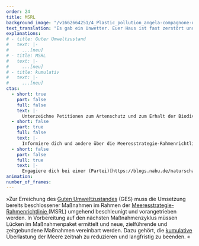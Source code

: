 ```yaml
---
order: 24
title: MSRL
background_image: "/v1662664251/4_Plastic_pollution_angela-compagnone-unsplash_dzyzwh_rboxn6.jpg#4cd4ff"
text_translation: "Es gab ein Unwetter. Euer Haus ist fast zerstört und ihr braucht Handwerker:innen, um es zu reparieren. Dringend. Also macht ihr eine Liste mit den Aufgaben für die verschiedenen Gewerke und beauftragt die Firmen. Aber die machen auch wieder nur Listen und ihr bekommt ständig neue Kostenvoranschläge und neue Termine zugeschickt. Und ihr sitzt vor eurem Haus, ohne Dach, ohne Strom, ohne Wasser, und alle schicken sich nur Papiere hin und her…"
explanations:
# - title: Guter Umweltzustand
#   text: |-
#     ...[neu]
# - title: MSRL
#   text: |-
#     ...[neu]
# - title: kumulativ
#   text: |-
#     ...[neu]
ctas:
  - short: true
    part: false
    full: false
    text: |-
      Unterzeichne Petitionen zum Artenschutz und zum Erhalt der Biodiversität, um den guten Umweltzustand (GES) der Meere zu erreichen, zum Beispiel diese (hier)[https://greenpeace.at/petitionen/artenvielfalt/].
  - short: false
    part: true
    full: false
    text: |-
      Informiere dich und andere über die Meeresstrategie-Rahmenrichtlinie (MSRL) der EU, zum Beispiel (hier)[https://www.bund.net/meere/meerespolitik/meeresstrategie/].
  - short: false
    part: false
    full: true
    text: |-
      Engagiere dich bei einer (Partei)[https://blogs.nabu.de/naturschaetze-retten/mehr-lobby-fuer-das-meer/], die sich für Meeresschutz einsetzt.
animation:
number_of_frames:
---
```


»Zur Erreichung des [Guten Umweltzustandes](# "Guter Umweltzustand") (GES) muss die Umsetzung bereits beschlossener Maßnahmen im Rahmen der [Meeresstrategie-Rahmenrichtlinie ](# "MSRL")(MSRL) umgehend beschleunigt und vorangetrieben werden. In Vorbereitung auf den nächsten Maßnahmenzyklus müssen Lücken im Maßnahmenpaket ermittelt und neue, zielführende und zeitgebundene Maßnahmen vereinbart werden. Dazu gehört, die [kumulative](# "kumulativ") Überlastung der Meere zeitnah zu reduzieren und langfristig zu beenden. «
